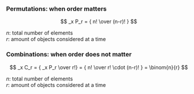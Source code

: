 ### Permutations: when order matters

$$ _x P_r = { n! \over (n-r)! } $$

$n$: total number of elements  
$r$: amount of objects considered at a time

### Combinations: when order does not matter

$$ _x C_r = { _x P_r \over r!} = { n! \over r! \cdot (n-r)! } = \binom{n}{r} $$

$n$: total number of elements  
$r$: amount of objects considered at a time